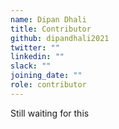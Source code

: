 ```yaml
---
name: Dipan Dhali
title: Contributor
github: dipandhali2021
twitter: ""
linkedin: ""
slack: ""
joining_date: ""
role: contributor
---
```


Still waiting for this
